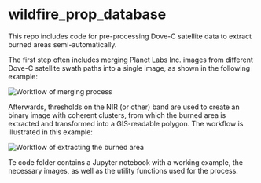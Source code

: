 # wildfire_prop_database
This repo includes code for pre-processing Dove-C satellite data to extract burned areas semi-automatically. 


The first step often includes merging Planet Labs Inc. images from different Dove-C satellite swath paths into a single image, as shown in the following example:

![Workflow of merging process](https://github.com/BAMresearch/wildfire_prop_database/tree/main/imgs_readme/workflow_merge.png)

Afterwards, thresholds on the NIR (or other) band are used to create an binary image with coherent clusters, from which the burned area is extracted and transformed into a GIS-readable polygon. 
The workflow is illustrated in this example:

![Workflow of extracting the burned area](https://github.com/BAMresearch/wildfire_prop_database/tree/main/imgs_readme/workflow_image_to_polygon.png)

Te code folder contains a Jupyter notebook with a working example, the necessary images, as well as the utility functions used for the process.
